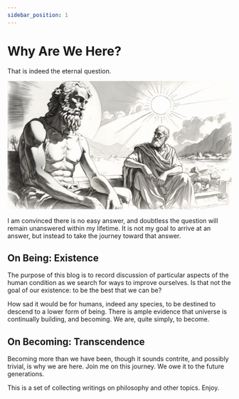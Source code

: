 ```yaml
---
sidebar_position: 1
---
```

#  Why Are We Here?

That is indeed the eternal question.

![](hello-world-img1.jpg)

I am convinced there is no easy answer, and doubtless the question will remain unanswered within my lifetime. It is not my goal to arrive at an answer, but instead to take the journey toward that answer.

## On Being: Existence

The purpose of this blog is to record discussion of particular aspects of the human condition as we search for ways to improve ourselves. Is that not the goal of our existence: to be the best that we can be?

How sad it would be for humans, indeed any species, to be destined to descend to a lower form of being. There is ample evidence that universe is continually building, and becoming. We are, quite simply, to become.

## On Becoming: Transcendence

Becoming more than we have been, though it sounds contrite, and possibly trivial, is why we are here. Join me on this journey. We owe it to the future generations.

This is a set of collecting writings on philosophy and other topics.  Enjoy.
